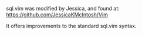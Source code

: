 sql.vim was modified by Jessica, and found at: https://github.com/JessicaKMcIntosh/Vim

It offers improvements to the standard sql.vim syntax.

